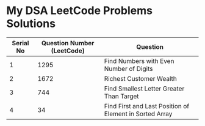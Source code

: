 # My DSA LeetCode Problems Solutions

| Serial No | Question Number (LeetCode) | Question                                      |
|-----------|----------------------------|-----------------------------------------------|
| 1         | 1295                       | Find Numbers with Even Number of Digits       |
| 2         | 1672                       | Richest Customer Wealth                       |
| 3         | 744                        | Find Smallest Letter Greater Than Target      |
| 4         | 34                         | Find First and Last Position of Element in Sorted Array |


